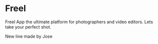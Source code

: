 
# Freel
Freel App the ultimate platform for photographers and video editors. Lets take your perfect shot.

New line made by Jose
